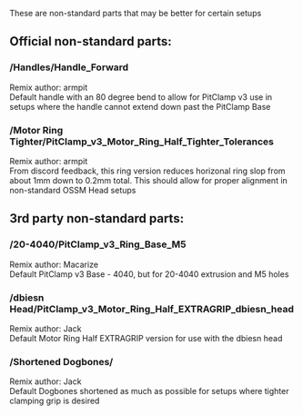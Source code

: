 These are non-standard parts that may be better for certain setups  
  

## Official non-standard parts:  
  
### /Handles/Handle_Forward
Remix author: armpit  
Default handle with an 80 degree bend to allow for PitClamp v3 use in setups where the handle cannot extend down past the PitClamp Base  

### /Motor Ring Tighter/PitClamp_v3_Motor_Ring_Half_Tighter_Tolerances
Remix author: armpit  
From discord feedback, this ring version reduces horizonal ring slop from about 1mm down to 0.2mm total. This should allow for proper alignment in non-standard OSSM Head setups

## 3rd party non-standard parts:  

### /20-4040/PitClamp_v3_Ring_Base_M5
Remix author: Macarize  
Default PitClamp v3 Base - 4040, but for 20-4040 extrusion and M5 holes  
  
### /dbiesn Head/PitClamp_v3_Motor_Ring_Half_EXTRAGRIP_dbiesn_head
Remix author: Jack   
Default Motor Ring Half EXTRAGRIP version for use with the dbiesn head  
  
### /Shortened Dogbones/
Remix author: Jack  
Default Dogbones shortened as much as possible for setups where tighter clamping grip is desired
